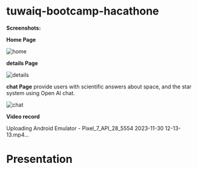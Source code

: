# tuwaiq-bootcamp-hacathone
 






**Screenshots:**


**Home Page**

![home](https://github.com/RubaAlHilal/tuwaiq-bootcamp-hacathone/assets/73358612/6e2dec39-b85a-4cfd-8db1-ae05fab56076)


**details Page**

![details](https://github.com/RubaAlHilal/tuwaiq-bootcamp-hacathone/assets/73358612/2f2217eb-ad0d-49ab-9c95-0169f3693f6d)


**chat Page**
provide users with scientific answers about space, and the star system using Open AI chat.

![chat](https://github.com/RubaAlHilal/tuwaiq-bootcamp-hacathone/assets/73358612/1aa9aba5-1cfb-4d44-80cd-cada21b5de42)

**Video record**


Uploading Android Emulator - Pixel_7_API_28_5554 2023-11-30 12-13-13.mp4…




# Presentation



